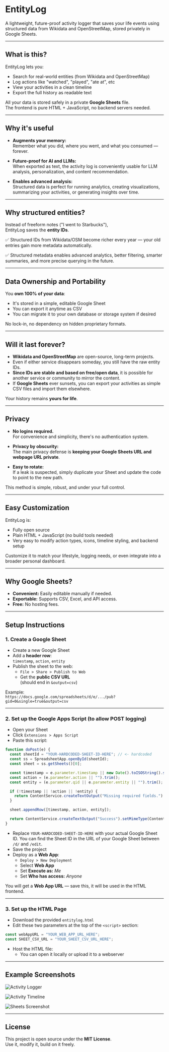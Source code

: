 # EntityLog

A lightweight, future-proof activity logger that saves your life events using structured data from Wikidata and OpenStreetMap, stored privately in Google Sheets.

---

## What is this?

EntityLog lets you:
- Search for real-world entities (from Wikidata and OpenStreetMap)
- Log actions like "watched", "played", "ate at", etc
- View your activities in a clean timeline
- Export the full history as readable text

All your data is stored safely in a private **Google Sheets** file.  
The frontend is pure HTML + JavaScript, no backend servers needed.

---

## Why it's useful

- **Augments your memory:**  
  Remember what you did, where you went, and what you consumed — forever.

- **Future-proof for AI and LLMs:**  
  When exported as text, the activity log is conveniently usable for LLM analysis, personalization, and content recommendation.

- **Enables advanced analysis:**  
  Structured data is perfect for running analytics, creating visualizations, summarizing your activities, or generating insights over time.

---

## Why structured entities?

Instead of freeform notes ("I went to Starbucks"),  
EntityLog saves the **entity IDs**.

✅ Structured IDs from Wikidata/OSM become richer every year — your old entries gain more metadata automatically.

✅ Structured metadata enables advanced analytics, better filtering, smarter summaries, and more precise querying in the future.

---

## Data Ownership and Portability

You **own 100% of your data**:

- It's stored in a simple, editable Google Sheet
- You can export it anytime as CSV
- You can migrate it to your own database or storage system if desired

No lock-in, no dependency on hidden proprietary formats.

---

## Will it last forever?

- **Wikidata and OpenStreetMap** are open-source, long-term projects.
- Even if either service disappears someday, you still have the raw entity IDs.
- **Since IDs are stable and based on free/open data**, it is possible for another service or community to mirror the content.
- If **Google Sheets** ever sunsets, you can export your activities as simple CSV files and import them elsewhere.

Your history remains **yours for life**.

---

## Privacy

- **No logins required.**  
  For convenience and simplicity, there's no authentication system.

- **Privacy by obscurity:**  
  The main privacy defense is **keeping your Google Sheets URL and webpage URL private**.

- **Easy to rotate:**  
  If a leak is suspected, simply duplicate your Sheet and update the code to point to the new path.

This method is simple, robust, and under your full control.

---

## Easy Customization

EntityLog is:
- Fully open source
- Plain HTML + JavaScript (no build tools needed)
- Very easy to modify action types, icons, timeline styling, and backend setup

Customize it to match your lifestyle, logging needs, or even integrate into a broader personal dashboard.

---

## Why Google Sheets?

- **Convenient:** Easily editable manually if needed.
- **Exportable:** Supports CSV, Excel, and API access.
- **Free:** No hosting fees.

---

## Setup Instructions

### 1. Create a Google Sheet

- Create a new Google Sheet
- Add a **header row**:  
  `timestamp`, `action`, `entity`
- Publish the sheet to the web:
  - `File > Share > Publish to Web`
  - Get the **public CSV URL**  
    (should end in `&output=csv`)

Example:  
`https://docs.google.com/spreadsheets/d/e/.../pub?gid=0&single=true&output=csv`

---

### 2. Set up the Google Apps Script (to allow POST logging)

- Open your Sheet
- Click `Extensions > Apps Script`
- Paste this script:

```javascript
function doPost(e) {
  const sheetId = "YOUR-HARDCODED-SHEET-ID-HERE"; // <- hardcoded
  const ss = SpreadsheetApp.openById(sheetId);
  const sheet = ss.getSheets()[0];

  const timestamp = e.parameter.timestamp || new Date().toISOString().split("T")[0];
  const action = (e.parameter.action || "").trim();
  const entity = (e.parameter.qid || e.parameter.entity || "").trim();

  if (!timestamp || !action || !entity) {
    return ContentService.createTextOutput("Missing required fields.").setMimeType(ContentService.MimeType.TEXT);
  }

  sheet.appendRow([timestamp, action, entity]);

  return ContentService.createTextOutput("Success").setMimeType(ContentService.MimeType.TEXT);
}
```

- Replace `YOUR-HARDCODED-SHEET-ID-HERE` with your actual Google Sheet ID.  You can find the Sheet ID in the URL of your Google Sheet between `/d/` and `/edit`.
- Save the project
- Deploy as a **Web App**:
  - `Deploy > New Deployment`
  - Select **Web App**
  - Set **Execute as:** *Me*  
  - Set **Who has access:** *Anyone*

You will get a **Web App URL** — save this, it will be used in the HTML frontend.

---

### 3. Set up the HTML Page

- Download the provided `entitylog.html`
- Edit these two parameters at the top of the `<script>` section:

```javascript
const webAppURL = "YOUR_WEB_APP_URL_HERE";
const SHEET_CSV_URL = "YOUR_SHEET_CSV_URL_HERE";
```

- Host the HTML file:
  - You can open it locally or upload it to a webserver

---

## Example Screenshots

![Activity Logger](images/log.png)

![Activity Timeline](images/timeline.png)

![Sheets Screenshot](images/sheets.png)

---

## License

This project is open source under the **MIT License**.  
Use it, modify it, build on it freely.
